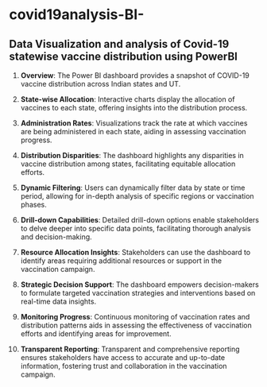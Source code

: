 # covid19analysis-BI-
## Data Visualization and analysis of Covid-19 statewise vaccine distribution using PowerBI
1. **Overview**: The Power BI dashboard provides a snapshot of COVID-19 vaccine distribution across Indian states and UT.

2. **State-wise Allocation**: Interactive charts display the allocation of vaccines to each state, offering insights into the distribution process.

3. **Administration Rates**: Visualizations track the rate at which vaccines are being administered in each state, aiding in assessing vaccination progress.

4. **Distribution Disparities**: The dashboard highlights any disparities in vaccine distribution among states, facilitating equitable allocation efforts.

5. **Dynamic Filtering**: Users can dynamically filter data by state or time period, allowing for in-depth analysis of specific regions or vaccination phases.

6. **Drill-down Capabilities**: Detailed drill-down options enable stakeholders to delve deeper into specific data points, facilitating thorough analysis and decision-making.

7. **Resource Allocation Insights**: Stakeholders can use the dashboard to identify areas requiring additional resources or support in the vaccination campaign.

8. **Strategic Decision Support**: The dashboard empowers decision-makers to formulate targeted vaccination strategies and interventions based on real-time data insights.

9. **Monitoring Progress**: Continuous monitoring of vaccination rates and distribution patterns aids in assessing the effectiveness of vaccination efforts and identifying areas for improvement.

10. **Transparent Reporting**: Transparent and comprehensive reporting ensures stakeholders have access to accurate and up-to-date information, fostering trust and collaboration in the vaccination campaign.
